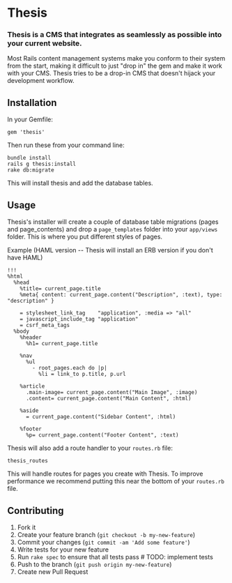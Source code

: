 # Thesis

### Thesis is a CMS that integrates as seamlessly as possible into your current website.

Most Rails content management systems make you conform to their system from the start, 
making it difficult to just "drop in" the gem and make it work with your CMS. Thesis
tries to be a drop-in CMS that doesn't hijack your development workflow.

## Installation

In your Gemfile:

    gem 'thesis'
    
Then run these from your command line:

    bundle install
    rails g thesis:install
    rake db:migrate
    
This will install thesis and add the database tables.

## Usage

Thesis's installer will create a couple of database table migrations (pages and page_contents) and
drop a `page_templates` folder into your `app/views` folder. This is where you put different
styles of pages.

Example (HAML version -- Thesis will install an ERB version if you don't have HAML)

```haml
!!!
%html
  %head
    %title= current_page.title
    %meta{ content: current_page.content("Description", :text), type: "description" }

    = stylesheet_link_tag    "application", :media => "all"
    = javascript_include_tag "application"
    = csrf_meta_tags
  %body
    %header
      %h1= current_page.title

    %nav
      %ul
        - root_pages.each do |p|
          %li = link_to p.title, p.url

    %article
      .main-image= current_page.content("Main Image", :image)
      .content= current_page.content("Main Content", :html)

    %aside
      = current_page.content("Sidebar Content", :html)
      
    %footer
      %p= current_page.content("Footer Content", :text)
```
        
Thesis will also add a route handler to your `routes.rb` file:

    thesis_routes
    
This will handle routes for pages you create with Thesis. To improve performance we recommend
putting this near the bottom of your `routes.rb` file.



## Contributing

1. Fork it
2. Create your feature branch (`git checkout -b my-new-feature`)
3. Commit your changes (`git commit -am 'Add some feature'`)
4. Write tests for your new feature
5. Run `rake spec` to ensure that all tests pass # TODO: implement tests
6. Push to the branch (`git push origin my-new-feature`)
7. Create new Pull Request
